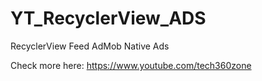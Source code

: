 # YT_RecyclerView_ADS
RecyclerView Feed AdMob Native Ads

Check more here: https://www.youtube.com/tech360zone
